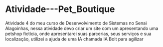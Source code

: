 # Atividade---Pet_Boutique
Atividade 4 do meu curso de Desenvolvimento de Sistemas no Senai Alagoinhas, nessa atividade devo criar um site com um apresentando uma petshop fictícia, onde apresentarei suas parcerias, seus serviços e sua localização, utilizei a ajuda de uma IA chamada IA Bolt para agilizar

